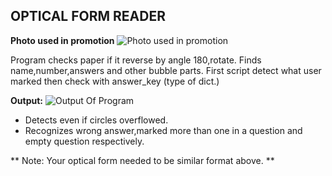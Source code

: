 

## OPTICAL FORM READER
**Photo used in promotion**
![Photo used in promotion ](https://user-images.githubusercontent.com/36814346/72742317-5b8d9400-3ba1-11ea-91c8-70c9ffd25b60.png)

Program checks paper if it reverse by angle 180,rotate.
Finds name,number,answers and other bubble parts.
First script detect what user marked then check with answer_key (type of dict.)

**Output:**
![Output Of Program](https://user-images.githubusercontent.com/36814346/72744551-b1643b00-3ba5-11ea-9385-b7506bd2bd39.png)


 - Detects even if circles overflowed.
 - Recognizes wrong answer,marked more than one in a question and empty question respectively.

** Note: Your optical form needed to be similar format above.   **


